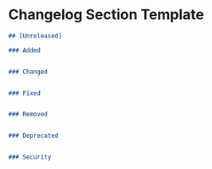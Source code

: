 # Changelog Section Template

```markdown
## [Unreleased]

### Added


### Changed


### Fixed


### Removed


### Deprecated


### Security



```
